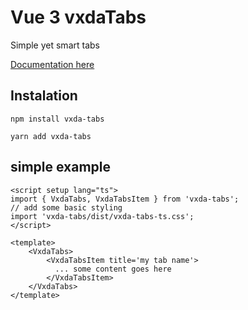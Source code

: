 # Vue 3 vxdaTabs

Simple yet smart tabs

[Documentation here](https://vxda.github.io/vue-3-vxda-tabs/)

## Instalation

<CodeGroup>
    <CodeGroupItem title="NPM" active>

```bash:no-line-numbers:copy
npm install vxda-tabs
```

  </CodeGroupItem>

<CodeGroupItem title="YARN">

```bash:no-line-numbers
yarn add vxda-tabs
```

</CodeGroupItem>
</CodeGroup>

## simple example


```vue:v-pre
<script setup lang="ts">
import { VxdaTabs, VxdaTabsItem } from 'vxda-tabs';
// add some basic styling
import 'vxda-tabs/dist/vxda-tabs-ts.css';
</script>

<template>
    <VxdaTabs>
        <VxdaTabsItem title='my tab name'>
          ... some content goes here
        </VxdaTabsItem>
    </VxdaTabs>
</template>
```